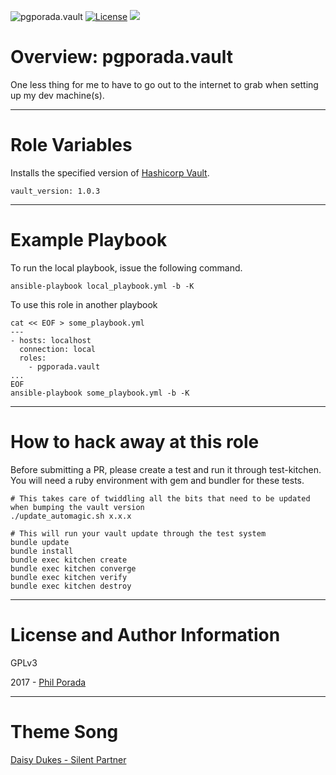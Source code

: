 ![pgporada.vault](https://img.shields.io/badge/role-pgporada.vault-yellow.svg)
[![License](https://img.shields.io/badge/license-GPLv3-brightgreen.svg)](LICENSE)
[![](https://img.shields.io/badge/Supports%20Vault%20Version-1.0.3-blue.svg)](https://github.com/hashicorp/vault/blob/v1.0.3/CHANGELOG.md)

# Overview: pgporada.vault

One less thing for me to have to go out to the internet to grab when setting up my dev machine(s).

- - - -
# Role Variables

Installs the specified version of [Hashicorp Vault](https://vaultproject.io).

    vault_version: 1.0.3

- - - -
# Example Playbook

To run the local playbook, issue the following command.

    ansible-playbook local_playbook.yml -b -K

To use this role in another playbook

    cat << EOF > some_playbook.yml
    ---
    - hosts: localhost
      connection: local
      roles:
        - pgporada.vault
    ...
    EOF
    ansible-playbook some_playbook.yml -b -K

- - - -
# How to hack away at this role
Before submitting a PR, please create a test and run it through test-kitchen. You will need a ruby environment with gem and bundler for these tests.

    # This takes care of twiddling all the bits that need to be updated when bumping the vault version
    ./update_automagic.sh x.x.x

    # This will run your vault update through the test system
	bundle update
	bundle install
	bundle exec kitchen create
   	bundle exec kitchen converge
   	bundle exec kitchen verify
	bundle exec kitchen destroy

- - - -
# License and Author Information
GPLv3

2017 - [Phil Porada](https://philporada.com)

- - - -
# Theme Song
[Daisy Dukes - Silent Partner](https://www.youtube.com/watch?v=OCk0cNr3v00)
